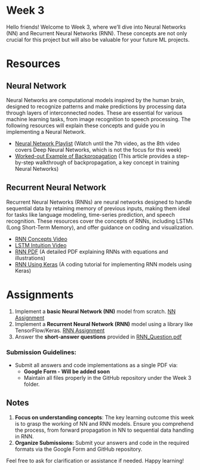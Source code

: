 # Week 3
Hello friends! Welcome to Week 3, where we’ll dive into Neural Networks (NN) and Recurrent Neural Networks (RNN). These concepts are not only crucial for this project but will also be valuable for your future ML projects.

# Resources
## Neural Network
Neural Networks are computational models inspired by the human brain, designed to recognize patterns and make predictions by processing data through layers of interconnected nodes. These are essential for various machine learning tasks, from image recognition to speech processing. The following resources will explain these concepts and guide you in implementing a Neural Network.
- [Neural Network Playlist](https://youtube.com/playlist?list=PLuhqtP7jdD8CftMk831qdE8BlIteSaNzD&si=QmF_hb_xrwac3trX) (Watch until the 7th video, as the 8th video covers Deep Neural Networks, which is not the focus for this week)
- [Worked-out Example of Backpropagation](https://mattmazur.com/2015/03/17/a-step-by-step-backpropagation-example/) (This article provides a step-by-step walkthrough of backpropagation, a key concept in training Neural Networks)

## Recurrent Neural Network
Recurrent Neural Networks (RNNs) are neural networks designed to handle sequential data by retaining memory of previous inputs, making them ideal for tasks like language modeling, time-series prediction, and speech recognition. These resources cover the concepts of RNNs, including LSTMs (Long Short-Term Memory), and offer guidance on coding and visualization.

- [RNN Concepts Video](https://youtu.be/AsNTP8Kwu80?si=_LAOfQkt0frmINXM)
- [LSTM Intuition Video](https://youtu.be/YCzL96nL7j0?si=X6bwunT2Ech8gWVh)
- [RNN PDF](https://www.cse.iitb.ac.in/~swaprava/courses/cs217/scribes/CS217_2024_lec13.pdf) (A detailed PDF explaining RNNs with equations and illustrations)
- [RNN Using Keras](https://youtu.be/3eZ56HERVbk?si=xKkj1Bb0MMwqlJN3) (A coding tutorial for implementing RNN models using Keras)
 
# Assignments
1. Implement a **basic Neural Network (NN)** model from scratch. [NN Assignment](./nn.ipynb)
2. Implement a **Recurrent Neural Network (RNN)** model using a library like TensorFlow/Keras. [RNN Assignment](./rnn.ipynb)
3. Answer the **short-answer questions** provided in [RNN_Question.pdf](./RNN_Question.pdf)

### Submission Guidelines: 
- Submit all answers and code implementations as a single PDF via:  
  - **Google Form - Will be added soon**  
  - Maintain all files properly in the GitHub repository under the Week 3 folder.  

## Notes
1. **Focus on understanding concepts**: The key learning outcome this week is to grasp the working of NN and RNN models. Ensure you comprehend the process, from forward propagation in NN to sequential data handling in RNN.
2. **Organize Submissions:** Submit your answers and code in the required formats via the Google Form and GitHub repository.

Feel free to ask for clarification or assistance if needed. Happy learning!
